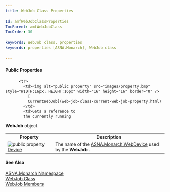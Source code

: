 ```yaml
---
title: WebJob Class Properties

Id: amfWebJobClassProperties
TocParent: amfWebJobClass
TocOrder: 30

keywords: WebJob class, properties
keywords: properties [ASNA.Monarch], WebJob class

---
```


<!-- start public properties table -->	

#### Public Properties
<table class="mytable" cellspacing="0" cellpadding="4" width="90%">
          <colgroup>
            <col width="30%" />
            <col width="70%" />
          </colgroup>
          <tr>
            <th>Property</th>
            <th>Description</th>
          </tr>

          <tr>
            <td><img alt="public property" src="images/property.bmp" style="WIDTH:16px; HEIGHT:16px" width="16" height="16" border="0" />
              [
              CurrentWebJob](web-job-class-current-web-job-property.html)
            </td>
            <td>Gets a reference to
            the currently running 
 **WebJob**  object.</td>
          </tr><tr>
            <td><img id="Img8" alt="public property" src="images/
property.bmp" x-maintain-ratio="TRUE" width="16" height="16" border="0" />
              [
              Device](web-job-class-device-property.html)
            </td>
            <td>The name of the 
            [
            ASNA.Monarch.WebDevice](web-device-class.html) used by the 
 **WebJob** .</td>
          </tr>

</table>

#### See Also
[ASNA.Monarch Namespace](monarch-namespace.html) <br /> [WebJob Class](web-job-class.html) <br /> [WebJob Members](web-job-class-members.html) 
